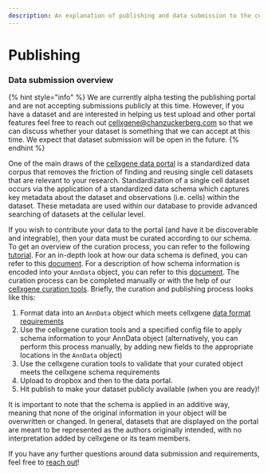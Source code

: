 ```yaml
---
description: An explanation of publishing and data submission to the cellxgene data portal
---
```


# Publishing

### Data submission overview

{% hint style="info" %}
We are currently alpha testing the publishing portal and are not accepting submissions publicly at this time. However, if you have a dataset and are interested in helping us test upload and other portal features feel free to reach out [cellxgene@chanzuckerberg.com](mailto:cellxgene@chanzuckerberg.com) so that we can discuss whether your dataset is something that we can accept at this time. We expect that dataset submission will be open in the future.
{% endhint %}

One of the main draws of the [cellxgene data portal](https://cellxgene.cziscience.com/) is a standardized data corpus that removes the friction of finding and reusing single cell datasets that are relevant to your research. Standardization of a single cell dataset occurs via the application of a standardized data schema which captures key metadata about the dataset and observations \(i.e. cells\) within the dataset. These metadata are used within our database to provide advanced searching of datasets at the cellular level.

If you wish to contribute your data to the portal \(and have it be discoverable and integrable\), then your data must be curated according to our schema. To get an overview of the curation process, you can refer to the following [tutorial](https://github.com/chanzuckerberg/single-cell-curation/blob/tutorial-prototype/docs/curation-proto-tut.md). For an in-depth look at how our data schema is defined, you can refer to this [document](https://github.com/chanzuckerberg/single-cell-curation/blob/main/docs/corpora_schema.md). For a description of how schema information is encoded into your `AnnData` object,  you can refer to this [document](https://github.com/chanzuckerberg/single-cell-curation/blob/ambrosecarr/schema-v1.1.1/schema/1.1.1/anndata_encoding.md). The curation process can be completed manually or with the help of our[ cellxgene curation tools](https://github.com/chanzuckerberg/single-cell-curation/blob/main/docs/schema_guide.md). Briefly, the curation and publishing process looks like this:

1. Format data into an `AnnData` object which meets cellxgene [data format requirements](../desktop/data-reqs.md)
2. Use the cellxgene curation tools and a specified config file to apply schema information to your AnnData object \(alternatively, you can perform this process manually, by adding new fields to the appropriate locations in the `AnnData` object\)
3. Use the cellxgene curation tools to validate that your curated object meets the cellxgene schema requirements
4. Upload to dropbox and then to the data portal.
5. Hit publish to make your dataset publicly available \(when you are ready\)!

It is important to note that the schema is applied in an additive way, meaning that none of the original information in your object will be overwritten or changed. In general, datasets that are displayed on the portal are meant to be represented as the authors originally intended, with no interpretation added by cellxgene or its team members.

If you have any further questions around data submission and requirements, feel free to [reach out](mailto:cellxgene@chanzuckerberg.com)!



~~~~

